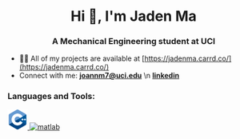 <h1 align="center">Hi 👋, I'm Jaden Ma</h1>
<h3 align="center">A Mechanical Engineering student at UCI</h3>

- 👨‍💻 All of my projects are available at [https://jadenma.carrd.co/](https://jadenma.carrd.co/)
- Connect with me: **joannm7@uci.edu**  \n  **[linkedin](www.linkedin.com/in/jaden-ma-4354062a8)**
</p>

<h3 align="left">Languages and Tools:</h3>
<p align="left"> <a href="https://www.w3schools.com/cpp/" target="_blank" rel="noreferrer"> <img src="https://raw.githubusercontent.com/devicons/devicon/master/icons/cplusplus/cplusplus-original.svg" alt="cplusplus" width="40" height="40"/> </a> <a href="https://www.mathworks.com/" target="_blank" rel="noreferrer"> <img src="https://upload.wikimedia.org/wikipedia/commons/2/21/Matlab_Logo.png" alt="matlab" width="40" height="40"/> </a> </p>
